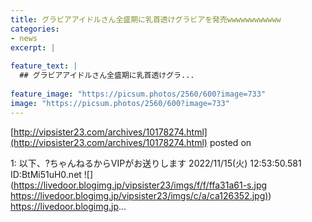```yaml
---
title: グラビアアイドルさん全盛期に乳首透けグラビアを発売wwwwwwwwwwww
categories:
- news
excerpt: |
  
feature_text: |
  ## グラビアアイドルさん全盛期に乳首透けグラ...
  
feature_image: "https://picsum.photos/2560/600?image=733"
image: "https://picsum.photos/2560/600?image=733"
---
```


[http://vipsister23.com/archives/10178274.html](http://vipsister23.com/archives/10178274.html)
posted on 

<!--more-->

1: 以下、?ちゃんねるからVIPがお送りします 2022/11/15(火) 12:53:50.581 ID:BtMi51uH0.net ![](https://livedoor.blogimg.jp/vipsister23/imgs/f/f/ffa31a61-s.jpg [https://livedoor.blogimg.jp/vipsister23/imgs/c/a/ca126352.jpg)](https://livedoor.blogimg.jp/vipsister23/imgs/c/a/ca126352.jpg)) https://livedoor.blogimg.jp...
